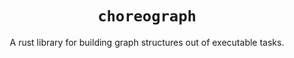 <center><h1><code>choreograph</code></h1></center>
<center>A rust library for building graph structures out of executable tasks.</center>
